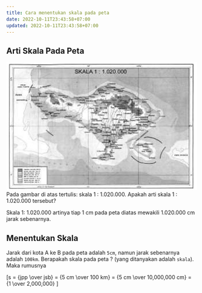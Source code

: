 ```yaml
---
title: Cara menentukan skala pada peta
date: 2022-10-11T23:43:58+07:00
updated: 2022-10-11T23:43:58+07:00
---
```


## Arti Skala Pada Peta
![Contoh menentukan skala peta pada pulau bali](cara-menentukan-skala-pada-peta/soal-skala-dan-perbandingan-no-1.jpg)
Pada gambar di atas tertulis: skala 1 : 1.020.000. Apakah arti skala 1 : 1.020.000 tersebut?

Skala 1: 1.020.000 artinya tiap 1 cm pada peta diatas mewakili 1.020.000 cm jarak sebenarnya.

## Menentukan Skala
Jarak dari kota A ke B pada peta adalah `5cm`, namun jarak sebenarnya adalah `100km`. Berapakah skala pada peta ? (yang ditanyakan adalah `skala`).
Maka rumusnya

\[s = {jpp \over jsb} = {5 cm \over 100 km} = {5 cm \over 10,000,000 cm} = {1 \over 2,000,000} \]


<script src="https://polyfill.io/v3/polyfill.min.js?features=es6"></script>
<script id="MathJax-script" async src="https://cdn.jsdelivr.net/npm/mathjax@3/es5/tex-mml-chtml.js"></script>

